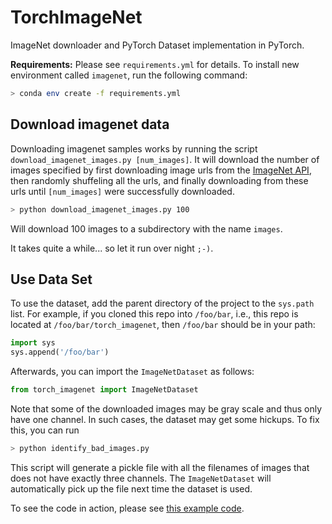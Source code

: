 # TorchImageNet
ImageNet downloader and PyTorch Dataset implementation in PyTorch.

**Requirements:** Please see `requirements.yml` for details.
To install new environment called `imagenet`, run the following command:

```bash 
> conda env create -f requirements.yml
```

## Download imagenet data
Downloading imagenet samples works by running the script `download_imagenet_images.py [num_images]`. It will download the number of images specified by first downloading image urls from the [ImageNet API](http://www.image-net.org/api/text/imagenet.synset.geturls.getmapping?wnid=[wnid]), then randomly shuffeling all the urls, and finally downloading from these urls until `[num_images]` were successfully downloaded.

```bash 
> python download_imagenet_images.py 100
```
Will download 100 images to a subdirectory with the name `images`.

It takes quite a while... so let it run over night `;-)`.

## Use Data Set
To use the dataset, add the parent directory of the project to the `sys.path` list.
For example, if you cloned this repo into `/foo/bar`, i.e., this repo is located 
at `/foo/bar/torch_imagenet`, then `/foo/bar` should be in your path:

```python 
import sys
sys.append('/foo/bar')
```

Afterwards, you can import the `ImageNetDataset` as follows:

```python
from torch_imagenet import ImageNetDataset
```

Note that some of the downloaded images may be gray scale and thus only have
one channel. In such cases, the dataset may get some hickups. To fix this,
you can run 

```bash
> python identify_bad_images.py
```

This script will generate a pickle file with all the filenames of images that 
does not have exactly three channels. The `ImageNetDataset` will automatically 
pick up the file next time the dataset is used.


To see the code in action, please see [this example code](https://github.com/fhvilshoj/TorchLRP/blob/19ebec4832c977eaef5a28c3291392d8074496e6/examples/explain_vgg.py#L32).
